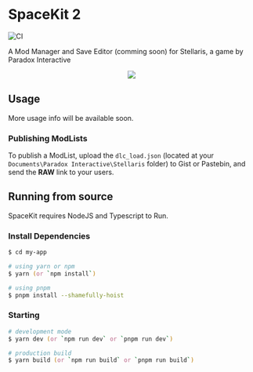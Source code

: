 # SpaceKit 2

![CI](https://github.com/GabrielTK/SpaceKit/workflows/CI/badge.svg)

A Mod Manager and Save Editor (comming soon) for Stellaris, a game by Paradox Interactive

<p align="center"><img src="https://i.imgur.com/flcMvDC.png"></p>

## Usage

More usage info will be available soon. 

### Publishing ModLists

To publish a ModList, upload the `dlc_load.json` (located at your `Documents\Paradox Interactive\Stellaris` folder) to Gist or Pastebin, and send the **RAW** link to your users.
 
## Running from source
SpaceKit requires NodeJS and Typescript to Run.


### Install Dependencies

```zsh
$ cd my-app

# using yarn or npm
$ yarn (or `npm install`)

# using pnpm
$ pnpm install --shamefully-hoist
```

### Starting

```zsh
# development mode
$ yarn dev (or `npm run dev` or `pnpm run dev`)

# production build
$ yarn build (or `npm run build` or `pnpm run build`)
```
